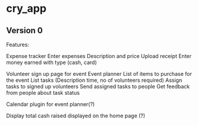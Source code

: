 # cry_app
## Version 0
Features:

Expense tracker
  Enter expenses
  Description and price
  Upload receipt
  Enter money earned with type (cash, card)

Volunteer sign up page for event
Event planner
  List of items to purchase for the event
  List tasks (Description time, no of volunteers required)
  Assign tasks to signed up volunteers
  Send assigned tasks to people
  Get feedback from people about task status

Calendar plugin for event planner(?)

Display total cash raised displayed on the home page (?)

